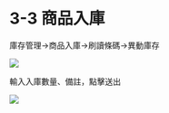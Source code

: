 # 3-3 商品入庫

庫存管理→商品入庫→刷讀條碼→異動庫存

![](https://github.com/lifecomService/LifeERP_manuals/tree/c5f5cca33bca11311bde6512cab215b123ef8fd0/.gitbook/assets/image%20%2851%29.png)

輸入入庫數量、備註，點擊送出

![](https://github.com/lifecomService/LifeERP_manuals/tree/c5f5cca33bca11311bde6512cab215b123ef8fd0/.gitbook/assets/image%20%28194%29.png)

